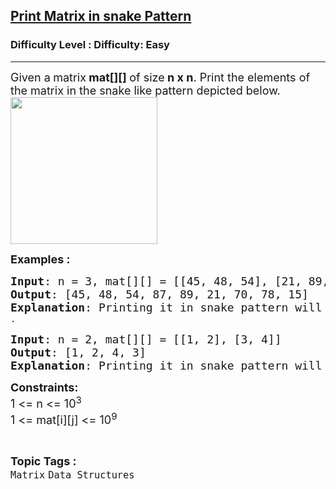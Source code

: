 <h2><a href="https://www.geeksforgeeks.org/problems/print-matrix-in-snake-pattern-1587115621/1">Print Matrix in snake Pattern</a></h2><h3>Difficulty Level : Difficulty: Easy</h3><hr><div class="problems_problem_content__Xm_eO"><p><span style="font-size: 18px;">Given a<strong> </strong>matrix<strong> mat[][] </strong>of size<strong> n x n</strong>. Print the elements of the matrix in the snake like pattern depicted below.<br><img src="https://media.geeksforgeeks.org/img-practice/prod/addEditProblem/701263/Web/Other/blobid0_1749128162.webp" width="235" height="235"><br></span></p>
<p><span style="font-size: 18px;"><strong>Examples :</strong></span></p>
<pre><span style="font-size: 18px;"><strong>Input</strong>: n = 3, mat[][] = [[45, 48, 54], [21, 89, 87], [70, 78, 15]]
<strong>Output</strong>: [45, 48, 54, 87, 89, 21, 70, 78, 15]&nbsp;
<strong>Explanation</strong>: Printing it in snake pattern will lead to the output as [45, 48, 54, 87, 89, 21, 70, 78, 15] <br></span>.</pre>
<pre><span style="font-size: 18px;"><strong>Input</strong>: n = 2, mat[][] = [[1, 2], [3, 4]]<br></span><span style="font-size: 18px;"><strong>Output</strong>: [1, 2, 4, 3] <br></span><span style="font-size: 18px;"><strong>Explanation</strong>: Printing it in snake pattern will give output as [1, 2, 4, 3].</span>.</pre>
<p><span style="font-size: 18px;"><strong>Constraints:</strong><br>1 &lt;= n &lt;= 10<sup>3</sup><br>1 &lt;= mat[i][j] &lt;= 10<sup>9</sup></span></p></div><br><p><span style=font-size:18px><strong>Topic Tags : </strong><br><code>Matrix</code>&nbsp;<code>Data Structures</code>&nbsp;